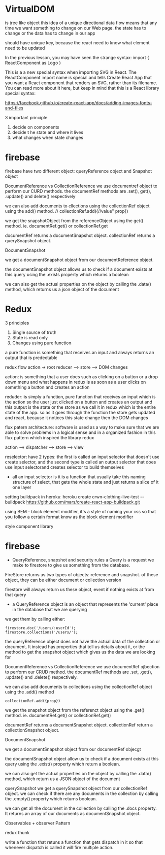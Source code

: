 # VirtualDOM

is tree like object
this idea of a unique directional data flow means that any time we want
something to change on our Web page. the state has to change or the data has to change in our app

should have unique key, because the react need to know what element need to be updated

In the previous lesson, you may have seen the strange syntax: import { ReactComponent as Logo }

This is a a new special syntax when importing SVG in React. The ReactComponent import name is special and tells Create React App that you want a React component that renders an SVG, rather than its filename. You can read more about it here, but keep in mind that this is a React library special syntax:

https://facebook.github.io/create-react-app/docs/adding-images-fonts-and-files

3 important principle

1. decide on components
2. decide t he state and where it lives
3. what changes when state changes

# firebase

firebase have two different object: queryReference object and Snapshot object

DocumentReference vs CollectionReference
we use documentref object to perform our CURD methods. the documentRef methods are .set(), get(), .update() and delete() respectively

we can also add documents to cllections using the collectionRef object using the add() method. // collectionRef.add({//value" prop})

we get the snapshotObject from the referenceObject using the get() method. ie. documentRef.get() or collectionRef.get

documentRef returns a documentSnapshot object.
collectionRef returns a querySnapshot object.

DocumentSnapshot

we get a documentSnapshot object from our documentReference object.

the documentSnapshot object allows us to check if a document exists at this query using the .exists property which returns a boolean

we can also get the actual properties on the object by calling the .data() method, which returns us a json object of the document

# Redux

3 principles

1. Single source of truth
2. State is read only
3. Changes using pure function

a pure function is something that receives an input and always returns an output that is predectable

redux flow
action -> root reducer --> store --> DOM changes

action: is something that a user does such as clicking on a button or a drop down menu and what happens in redux is as soon as a user clicks on something a button and creates an action

reduder: is simply a function, pure function that receives an input which is the action so the user just clicked on a button and creates an output and this output is the state or the store as we call it in redux which is the entire state of the app. so as it goes through the function the store gets updated and react, because it notices this state change then the DOM changes

flux patern architecture: software is used as a way to make sure that we are able to solve problems in a logical sense and in a organized fashion in this flux pattern which inspired the library redux

action --> dispatcher --> store --> view

reselector: have 2 types:
the first is called an input selector that doesn't use create selector, and the second type is called an output selector that
does use input selectorand creates selector to build themselves

- all an input selector is it is a function that usually take this naming structure of select, that gets the whole state and just returns a slice of it one layer

setting buildpack in heroku: heroku create crwn-clothing-live-test --buildpack https://github.com/mars/create-react-app-buildpack.git

using BEM - block element modifier, it's a style of naming your css so that you follow a certain format know as the block element modifier

style component library

# firebase

- QueryReference, snapshot and security rules
  a Query is a request we make to firestore to give us something from the database.

FireStore returns us two types of objects: reference and snapshot. of these object, they can be either document or collection version

firestore will always return us these object, event if nothing exists at from that query

- a QueryReference object is an object that represents the 'current' place in the database that we are querying

we get them by calling either:

```
firestore.doc('/users/:userId');
firestore.collections('/users/');
```

the queryReference object does not have the actual data of the collection or document. It instead has properties that tell us details about it, or the method to get the snapshot object which gives us the data we are looking for

DocumentReference vs CollectionReference
we use documentRef ojbection to perform our CRUD method. the documentRef methods are .set, .get(), .update() and .delete() respectively.

we can also add documents to collections using the collectionRef object using the .add() method

```
collectionRef.add({prop})
```

we get the snapshot object from the referenct object using the .get() method. ie. documentRef.get() or collectionRef.get()

documentRef returns a documentSnapshot object.
collectionRef return a collectionSnapshot object.

DocumentSnapshot

we get a documentSnapshot object from our documentRef objecgt

the documentSnapshot object allow us to check if a document exists at this query using the .exist() property which return a boolean.

we can also get the actual properties on the object by calling the .data() method, which return us a JSON object of the document

querySnapshot
we get a querySnapshot object from our collectionRef object. we can check if there are any documents in the collection by calling the .empty() property which returns boolean.

we can get all the document in the collection by calling the .docs property. It returns an array of our documents as documentSnapshot object.

Observables + observer Pattern

redux thunk

write a function that retuns a function that gets dispatch in it so that whenever dispatch is called it will fire multiple action.
